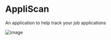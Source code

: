 # AppliScan

An application to help track your job applications

![image](https://github.com/user-attachments/assets/8b099c31-c5d6-4f5d-b513-fdbb24db7841)
